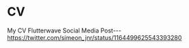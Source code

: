# CV
My CV
Flutterwave Social Media Post---  https://twitter.com/simeon_jnr/status/1164499625543393280

